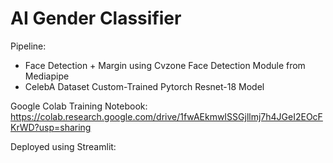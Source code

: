 # AI Gender Classifier

Pipeline:
- Face Detection + Margin using Cvzone Face Detection Module from Mediapipe
- CelebA Dataset Custom-Trained Pytorch Resnet-18 Model

Google Colab Training Notebook: 
https://colab.research.google.com/drive/1fwAEkmwISSGjllmj7h4JGeI2EOcFKrWD?usp=sharing

Deployed using Streamlit: 

